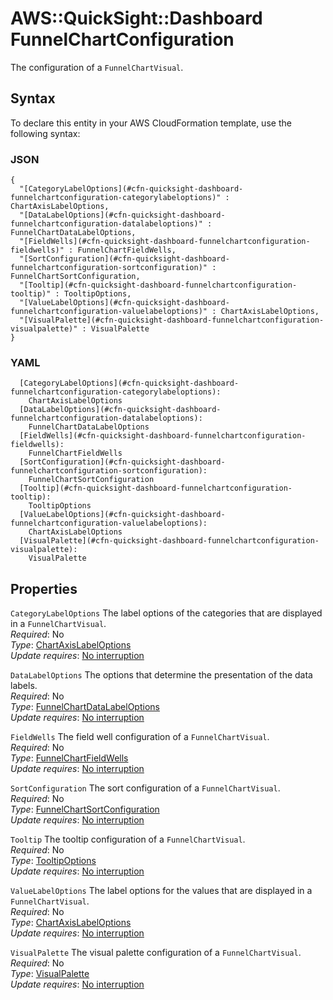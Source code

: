 # AWS::QuickSight::Dashboard FunnelChartConfiguration<a name="aws-properties-quicksight-dashboard-funnelchartconfiguration"></a>

The configuration of a `FunnelChartVisual`\.

## Syntax<a name="aws-properties-quicksight-dashboard-funnelchartconfiguration-syntax"></a>

To declare this entity in your AWS CloudFormation template, use the following syntax:

### JSON<a name="aws-properties-quicksight-dashboard-funnelchartconfiguration-syntax.json"></a>

```
{
  "[CategoryLabelOptions](#cfn-quicksight-dashboard-funnelchartconfiguration-categorylabeloptions)" : ChartAxisLabelOptions,
  "[DataLabelOptions](#cfn-quicksight-dashboard-funnelchartconfiguration-datalabeloptions)" : FunnelChartDataLabelOptions,
  "[FieldWells](#cfn-quicksight-dashboard-funnelchartconfiguration-fieldwells)" : FunnelChartFieldWells,
  "[SortConfiguration](#cfn-quicksight-dashboard-funnelchartconfiguration-sortconfiguration)" : FunnelChartSortConfiguration,
  "[Tooltip](#cfn-quicksight-dashboard-funnelchartconfiguration-tooltip)" : TooltipOptions,
  "[ValueLabelOptions](#cfn-quicksight-dashboard-funnelchartconfiguration-valuelabeloptions)" : ChartAxisLabelOptions,
  "[VisualPalette](#cfn-quicksight-dashboard-funnelchartconfiguration-visualpalette)" : VisualPalette
}
```

### YAML<a name="aws-properties-quicksight-dashboard-funnelchartconfiguration-syntax.yaml"></a>

```
  [CategoryLabelOptions](#cfn-quicksight-dashboard-funnelchartconfiguration-categorylabeloptions):
    ChartAxisLabelOptions
  [DataLabelOptions](#cfn-quicksight-dashboard-funnelchartconfiguration-datalabeloptions):
    FunnelChartDataLabelOptions
  [FieldWells](#cfn-quicksight-dashboard-funnelchartconfiguration-fieldwells):
    FunnelChartFieldWells
  [SortConfiguration](#cfn-quicksight-dashboard-funnelchartconfiguration-sortconfiguration):
    FunnelChartSortConfiguration
  [Tooltip](#cfn-quicksight-dashboard-funnelchartconfiguration-tooltip):
    TooltipOptions
  [ValueLabelOptions](#cfn-quicksight-dashboard-funnelchartconfiguration-valuelabeloptions):
    ChartAxisLabelOptions
  [VisualPalette](#cfn-quicksight-dashboard-funnelchartconfiguration-visualpalette):
    VisualPalette
```

## Properties<a name="aws-properties-quicksight-dashboard-funnelchartconfiguration-properties"></a>

`CategoryLabelOptions` <a name="cfn-quicksight-dashboard-funnelchartconfiguration-categorylabeloptions"></a>
The label options of the categories that are displayed in a `FunnelChartVisual`\.  
_Required_: No  
_Type_: [ChartAxisLabelOptions](aws-properties-quicksight-dashboard-chartaxislabeloptions.md)  
_Update requires_: [No interruption](https://docs.aws.amazon.com/AWSCloudFormation/latest/UserGuide/using-cfn-updating-stacks-update-behaviors.html#update-no-interrupt)

`DataLabelOptions` <a name="cfn-quicksight-dashboard-funnelchartconfiguration-datalabeloptions"></a>
The options that determine the presentation of the data labels\.  
_Required_: No  
_Type_: [FunnelChartDataLabelOptions](aws-properties-quicksight-dashboard-funnelchartdatalabeloptions.md)  
_Update requires_: [No interruption](https://docs.aws.amazon.com/AWSCloudFormation/latest/UserGuide/using-cfn-updating-stacks-update-behaviors.html#update-no-interrupt)

`FieldWells` <a name="cfn-quicksight-dashboard-funnelchartconfiguration-fieldwells"></a>
The field well configuration of a `FunnelChartVisual`\.  
_Required_: No  
_Type_: [FunnelChartFieldWells](aws-properties-quicksight-dashboard-funnelchartfieldwells.md)  
_Update requires_: [No interruption](https://docs.aws.amazon.com/AWSCloudFormation/latest/UserGuide/using-cfn-updating-stacks-update-behaviors.html#update-no-interrupt)

`SortConfiguration` <a name="cfn-quicksight-dashboard-funnelchartconfiguration-sortconfiguration"></a>
The sort configuration of a `FunnelChartVisual`\.  
_Required_: No  
_Type_: [FunnelChartSortConfiguration](aws-properties-quicksight-dashboard-funnelchartsortconfiguration.md)  
_Update requires_: [No interruption](https://docs.aws.amazon.com/AWSCloudFormation/latest/UserGuide/using-cfn-updating-stacks-update-behaviors.html#update-no-interrupt)

`Tooltip` <a name="cfn-quicksight-dashboard-funnelchartconfiguration-tooltip"></a>
The tooltip configuration of a `FunnelChartVisual`\.  
_Required_: No  
_Type_: [TooltipOptions](aws-properties-quicksight-dashboard-tooltipoptions.md)  
_Update requires_: [No interruption](https://docs.aws.amazon.com/AWSCloudFormation/latest/UserGuide/using-cfn-updating-stacks-update-behaviors.html#update-no-interrupt)

`ValueLabelOptions` <a name="cfn-quicksight-dashboard-funnelchartconfiguration-valuelabeloptions"></a>
The label options for the values that are displayed in a `FunnelChartVisual`\.  
_Required_: No  
_Type_: [ChartAxisLabelOptions](aws-properties-quicksight-dashboard-chartaxislabeloptions.md)  
_Update requires_: [No interruption](https://docs.aws.amazon.com/AWSCloudFormation/latest/UserGuide/using-cfn-updating-stacks-update-behaviors.html#update-no-interrupt)

`VisualPalette` <a name="cfn-quicksight-dashboard-funnelchartconfiguration-visualpalette"></a>
The visual palette configuration of a `FunnelChartVisual`\.  
_Required_: No  
_Type_: [VisualPalette](aws-properties-quicksight-dashboard-visualpalette.md)  
_Update requires_: [No interruption](https://docs.aws.amazon.com/AWSCloudFormation/latest/UserGuide/using-cfn-updating-stacks-update-behaviors.html#update-no-interrupt)
